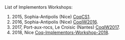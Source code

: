 List of Implementors Workshops:

1.  2015, Sophia-Antipolis (Nice) [CoqCS1](CoqCS1).
2.  2016, Sophia-Antipolis (Nice) [CoqIW2016](CoqIW2016).
3.  2017, Port-aux-rocs, Le Croisic (Nantes) [CoqIW2017](CoqIW2017).
4.  2018, Nice [Coq-Implementors-Workshop-2018](https://github.com/coq/coq/wiki/Coq-Implementors-Workshop-2018).